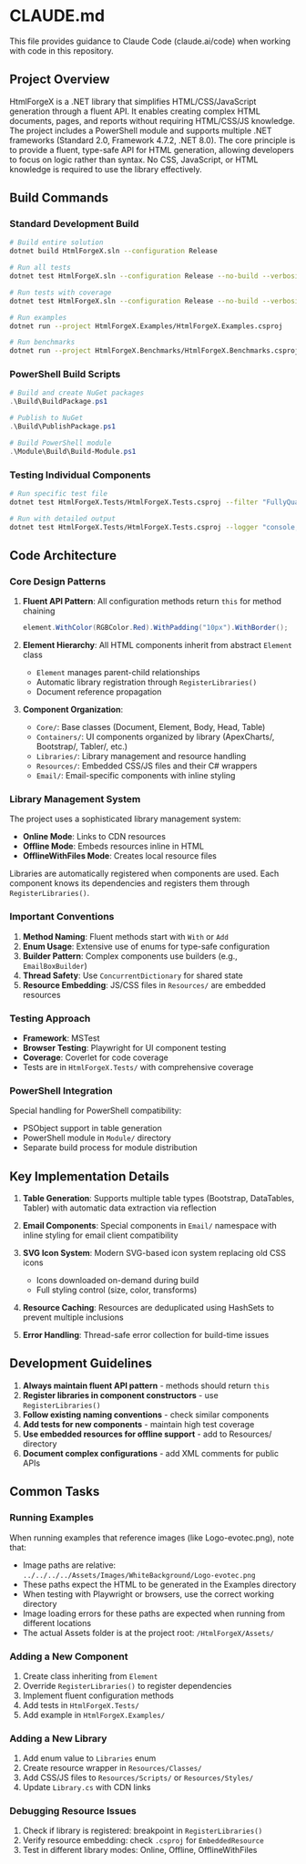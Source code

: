 # CLAUDE.md

This file provides guidance to Claude Code (claude.ai/code) when working with code in this repository.

## Project Overview

HtmlForgeX is a .NET library that simplifies HTML/CSS/JavaScript generation through a fluent API. It enables creating complex HTML documents, pages, and reports without requiring HTML/CSS/JS knowledge. The project includes a PowerShell module and supports multiple .NET frameworks (Standard 2.0, Framework 4.7.2, .NET 8.0). The core principle is to provide a fluent, type-safe API for HTML generation, allowing developers to focus on logic rather than syntax. No CSS, JavaScript, or HTML knowledge is required to use the library effectively.

## Build Commands

### Standard Development Build
```bash
# Build entire solution
dotnet build HtmlForgeX.sln --configuration Release

# Run all tests
dotnet test HtmlForgeX.sln --configuration Release --no-build --verbosity normal

# Run tests with coverage
dotnet test HtmlForgeX.sln --configuration Release --no-build --verbosity normal --logger trx --collect:"XPlat Code Coverage"

# Run examples
dotnet run --project HtmlForgeX.Examples/HtmlForgeX.Examples.csproj

# Run benchmarks
dotnet run --project HtmlForgeX.Benchmarks/HtmlForgeX.Benchmarks.csproj --configuration Release
```

### PowerShell Build Scripts
```powershell
# Build and create NuGet packages
.\Build\BuildPackage.ps1

# Publish to NuGet
.\Build\PublishPackage.ps1

# Build PowerShell module
.\Module\Build\Build-Module.ps1
```

### Testing Individual Components
```bash
# Run specific test file
dotnet test HtmlForgeX.Tests/HtmlForgeX.Tests.csproj --filter "FullyQualifiedName~TestClassName"

# Run with detailed output
dotnet test HtmlForgeX.Tests/HtmlForgeX.Tests.csproj --logger "console;verbosity=detailed"
```

## Code Architecture

### Core Design Patterns

1. **Fluent API Pattern**: All configuration methods return `this` for method chaining
   ```csharp
   element.WithColor(RGBColor.Red).WithPadding("10px").WithBorder();
   ```

2. **Element Hierarchy**: All HTML components inherit from abstract `Element` class
   - `Element` manages parent-child relationships
   - Automatic library registration through `RegisterLibraries()`
   - Document reference propagation

3. **Component Organization**:
   - `Core/`: Base classes (Document, Element, Body, Head, Table)
   - `Containers/`: UI components organized by library (ApexCharts/, Bootstrap/, Tabler/, etc.)
   - `Libraries/`: Library management and resource handling
   - `Resources/`: Embedded CSS/JS files and their C# wrappers
   - `Email/`: Email-specific components with inline styling

### Library Management System

The project uses a sophisticated library management system:
- **Online Mode**: Links to CDN resources
- **Offline Mode**: Embeds resources inline in HTML
- **OfflineWithFiles Mode**: Creates local resource files

Libraries are automatically registered when components are used. Each component knows its dependencies and registers them through `RegisterLibraries()`.

### Important Conventions

1. **Method Naming**: Fluent methods start with `With` or `Add`
2. **Enum Usage**: Extensive use of enums for type-safe configuration
3. **Builder Pattern**: Complex components use builders (e.g., `EmailBoxBuilder`)
4. **Thread Safety**: Use `ConcurrentDictionary` for shared state
5. **Resource Embedding**: JS/CSS files in `Resources/` are embedded resources

### Testing Approach

- **Framework**: MSTest
- **Browser Testing**: Playwright for UI component testing
- **Coverage**: Coverlet for code coverage
- Tests are in `HtmlForgeX.Tests/` with comprehensive coverage

### PowerShell Integration

Special handling for PowerShell compatibility:
- PSObject support in table generation
- PowerShell module in `Module/` directory
- Separate build process for module distribution

## Key Implementation Details

1. **Table Generation**: Supports multiple table types (Bootstrap, DataTables, Tabler) with automatic data extraction via reflection

2. **Email Components**: Special components in `Email/` namespace with inline styling for email client compatibility

3. **SVG Icon System**: Modern SVG-based icon system replacing old CSS icons
   - Icons downloaded on-demand during build
   - Full styling control (size, color, transforms)

4. **Resource Caching**: Resources are deduplicated using HashSets to prevent multiple inclusions

5. **Error Handling**: Thread-safe error collection for build-time issues

## Development Guidelines

1. **Always maintain fluent API pattern** - methods should return `this`
2. **Register libraries in component constructors** - use `RegisterLibraries()`
3. **Follow existing naming conventions** - check similar components
4. **Add tests for new components** - maintain high test coverage
5. **Use embedded resources for offline support** - add to Resources/ directory
6. **Document complex configurations** - add XML comments for public APIs

## Common Tasks

### Running Examples
When running examples that reference images (like Logo-evotec.png), note that:
- Image paths are relative: `../../../../Assets/Images/WhiteBackground/Logo-evotec.png`
- These paths expect the HTML to be generated in the Examples directory
- When testing with Playwright or browsers, use the correct working directory
- Image loading errors for these paths are expected when running from different locations
- The actual Assets folder is at the project root: `/HtmlForgeX/Assets/`

### Adding a New Component
1. Create class inheriting from `Element`
2. Override `RegisterLibraries()` to register dependencies
3. Implement fluent configuration methods
4. Add tests in `HtmlForgeX.Tests/`
5. Add example in `HtmlForgeX.Examples/`

### Adding a New Library
1. Add enum value to `Libraries` enum
2. Create resource wrapper in `Resources/Classes/`
3. Add CSS/JS files to `Resources/Scripts/` or `Resources/Styles/`
4. Update `Library.cs` with CDN links

### Debugging Resource Issues
1. Check if library is registered: breakpoint in `RegisterLibraries()`
2. Verify resource embedding: check `.csproj` for `EmbeddedResource`
3. Test in different library modes: Online, Offline, OfflineWithFiles
